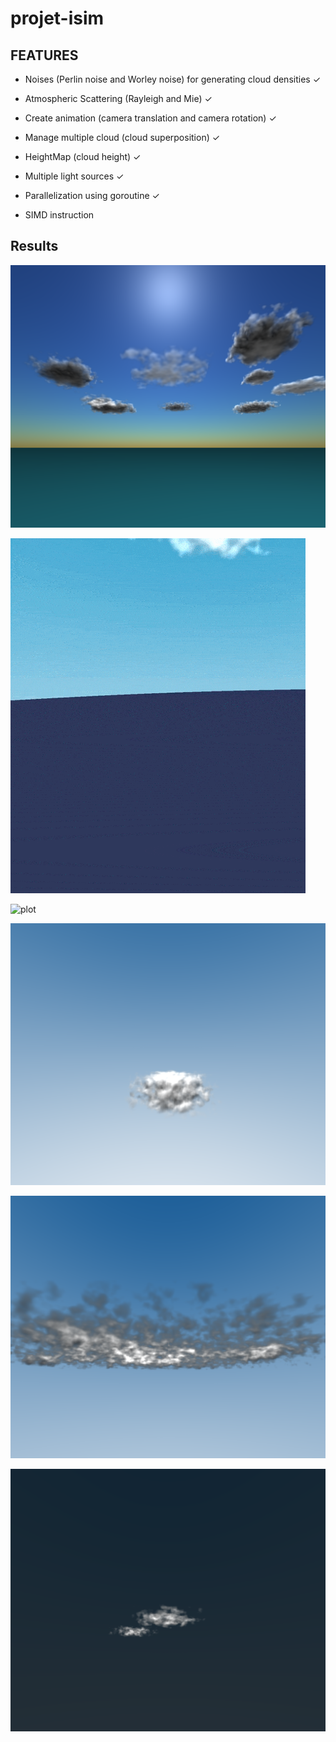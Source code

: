 # projet-isim

## FEATURES


- Noises (Perlin noise and Worley noise) for generating cloud densities ✓ 

- Atmospheric Scattering (Rayleigh and Mie) ✓ 

- Create animation (camera translation and camera rotation) ✓

- Manage multiple cloud (cloud superposition) ✓

- HeightMap (cloud height) ✓

- Multiple light sources ✓

- Parallelization using goroutine ✓

- SIMD instruction

## Results

![plot](results/daylight1.png)

![Alt Text](results/backward-anim-one-cloud.gif)

![plot](results/results/sunset1-5clouds.png)

![plot](results/cloud_7.png)

![plot](results/30_clouds.png)

![plot](results/cloud_13.png)
